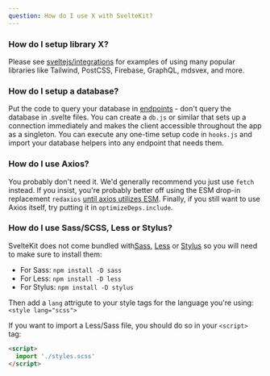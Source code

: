 ```yaml
---
question: How do I use X with SvelteKit?
---
```


### How do I setup library X?

Please see [sveltejs/integrations](https://github.com/sveltejs/integrations#sveltekit) for examples of using many popular libraries like Tailwind, PostCSS, Firebase, GraphQL, mdsvex, and more.

### How do I setup a database?

Put the code to query your database in [endpoints](../docs#routing-endpoints) - don't query the database in .svelte files. You can create a `db.js` or similar that sets up a connection immediately and makes the client accessible throughout the app as a singleton. You can execute any one-time setup code in `hooks.js` and import your database helpers into any endpoint that needs them.

### How do I use Axios?

You probably don't need it. We'd generally recommend you just use `fetch` instead. If you insist, you're probably better off using the ESM drop-in replacement `redaxios` [until axios utilizes ESM](https://github.com/axios/axios/issues/1879). Finally, if you still want to use Axios itself, try putting it in `optimizeDeps.include`.

### How do I use Sass/SCSS, Less or Stylus?

SvelteKit does not come bundled with[Sass](https://sass-lang.com/), [Less](http://lesscss.org/) or [Stylus](https://stylus-lang.com/) so you will need to make sure to install them:

- For Sass: `npm install -D sass`
- For Less: `npm install -D less`
- For Stylus: `npm install -D stylus`

Then add a `lang` attrigute to your style tags for the language you're using: `<style lang="scss">`

If you want to import a Less/Sass file, you should do so in your `<script>` tag:

```html
<script>
  import './styles.scss'
</script>
```

